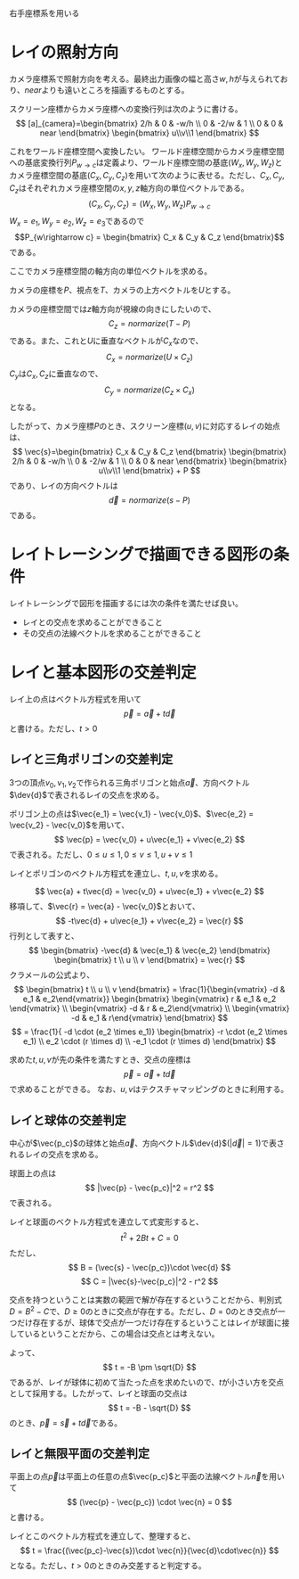 右手座標系を用いる

# レイの照射方向

カメラ座標系で照射方向を考える。最終出力画像の幅と高さ$w,h$が与えられており、$near$よりも遠いところを描画するものとする。

スクリーン座標からカメラ座標への変換行列は次のように書ける。
$$
    [a]_{camera}=\begin{bmatrix}
    2/h & 0 & -w/h \\
    0 & -2/w & 1 \\
    0 & 0 & near
    \end{bmatrix} \begin{bmatrix}
    u\\v\\1
    \end{bmatrix}
$$

これをワールド座標空間へ変換したい。
ワールド座標空間からカメラ座標空間への基底変換行列$P_{w\rightarrow c}$は定義より、ワールド座標空間の基底$(W_x,W_y,W_z)$とカメラ座標空間の基底$(C_x,C_y,C_z)$を用いて次のように表せる。ただし、$C_x,C_y,C_z$はそれぞれカメラ座標空間の$x,y,z$軸方向の単位ベクトルである。
$$
    (C_x,C_y,C_z) = (W_x,W_y,W_z)P_{w\rightarrow c}
$$
$W_x = e_1,W_y = e_2,W_z = e_3$であるので
$$P_{w\rightarrow c} = \begin{bmatrix} C_x & C_y & C_z \end{bmatrix}$$
である。

ここでカメラ座標空間の軸方向の単位ベクトルを求める。

カメラの座標を$P$、視点を$T$、カメラの上方ベクトルを$U$とする。

カメラの座標空間では$z$軸方向が視線の向きにしたいので、
$$C_z = normarize(T-P)$$
である。また、これと$U$に垂直なベクトルが$C_x$なので、
$$C_x = normarize(U \times C_z)$$
$C_y$は$C_x,C_z$に垂直なので、
$$C_y = normarize(C_z \times C_x)$$
となる。

したがって、カメラ座標$P$のとき、スクリーン座標$(u,v)$に対応するレイの始点は、
$$
    \vec{s}=\begin{bmatrix} C_x & C_y & C_z \end{bmatrix} \begin{bmatrix}
    2/h & 0 & -w/h \\
    0 & -2/w & 1 \\
    0 & 0 & near
    \end{bmatrix} \begin{bmatrix}
    u\\v\\1
    \end{bmatrix} + P
$$
であり、レイの方向ベクトルは
$$
    \vec{d} = normarize(s - P)
$$
である。


# レイトレーシングで描画できる図形の条件
レイトレーシングで図形を描画するには次の条件を満たせば良い。
* レイとの交点を求めることができること
* その交点の法線ベクトルを求めることができること

# レイと基本図形の交差判定

レイ上の点はベクトル方程式を用いて
$$\vec{p} = \vec{a} + t\vec{d}$$
と書ける。ただし、$t\gt 0$

## レイと三角ポリゴンの交差判定

3つの頂点$v_0,v_1,v_2$で作られる三角ポリゴンと始点$\vec{a}$、方向ベクトル$\dev{d}$で表されるレイの交点を求める。

ポリゴン上の点は$\vec{e_1} = \vec{v_1} - \vec{v_0}$、$\vec{e_2} = \vec{v_2} - \vec{v_0}$を用いて、
$$
    \vec{p} = \vec{v_0} + u\vec{e_1} + v\vec{e_2}
$$
で表される。ただし、$0 \le u \le 1, \, 0 \le v \le 1, \, u+v \le 1$

レイとポリゴンのベクトル方程式を連立し、$t,u,v$を求める。

$$
    \vec{a} + t\vec{d} = \vec{v_0} + u\vec{e_1} + v\vec{e_2}
$$
移項して、$\vec{r} = \vec{a} - \vec{v_0}$とおいて、
$$
    -t\vec{d} + u\vec{e_1} + v\vec{e_2} = \vec{r}
$$
行列として表すと、
$$
    \begin{bmatrix}
    -\vec{d} & \vec{e_1} & \vec{e_2}
    \end{bmatrix} \begin{bmatrix}
    t \\ u \\ v
    \end{bmatrix} = \vec{r}
$$
クラメールの公式より、
$$
    \begin{bmatrix}
    t \\ u \\ v
    \end{bmatrix} = \frac{1}{\begin{vmatrix} -d & e_1 & e_2\end{vmatrix}} \begin{bmatrix}
    \begin{vmatrix} r & e_1 & e_2 \end{vmatrix} \\
    \begin{vmatrix} -d & r & e_2\end{vmatrix} \\
    \begin{vmatrix} -d & e_1 & r\end{vmatrix}
    \end{bmatrix}
$$
$$
    = \frac{1}{ -d \cdot (e_2 \times e_1)} \begin{bmatrix}
     -r \cdot (e_2 \times e_1)  \\
     e_2 \cdot (r \times d) \\
     -e_1 \cdot (r \times d)
    \end{bmatrix}
$$

求めた$t,u,v$が先の条件を満たすとき、交点の座標は
$$\vec{p} = \vec{a} + t\vec{d}$$
で求めることができる。
なお、$u,v$はテクスチャマッピングのときに利用する。

## レイと球体の交差判定

中心が$\vec{p_c}$の球体と始点$\vec{a}$、方向ベクトル$\dev{d}$($|\vec{d}| = 1$)で表されるレイの交点を求める。


球面上の点は
$$
    |\vec{p} - \vec{p_c}|^2 = r^2
$$
で表される。

レイと球面のベクトル方程式を連立して式変形すると、
$$  
    t^2 + 2Bt + C = 0
$$
ただし、
$$
B = (\vec{s} - \vec{p_c})\cdot \vec{d}
$$
$$
C = |\vec{s}-\vec{p_c}|^2 - r^2
$$

交点を持つということは実数の範囲で解が存在するということだから、判別式$D = B^2 - C$で、$D \ge 0$のときに交点が存在する。ただし、$D = 0$のとき交点が一つだけ存在するが、球体で交点が一つだけ存在するということはレイが球面に接しているということだから、この場合は交点とは考えない。

よって、
$$
t = -B \pm \sqrt{D}
$$
であるが、レイが球体に初めて当たった点を求めたいので、$t$が小さい方を交点として採用する。したがって、レイと球面の交点は
$$
t = -B - \sqrt{D}
$$
のとき、$\vec{p} = \vec{s} + t\vec{d}$である。

## レイと無限平面の交差判定

平面上の点$\vec{p}$は平面上の任意の点$\vec{p_c}$と平面の法線ベクトル$\vec{n}$を用いて
$$
    (\vec{p} - \vec{p_c}) \cdot \vec{n} = 0
$$
と書ける。

レイとこのベクトル方程式を連立して、整理すると、
$$
    t = \frac{(\vec{p_c}-\vec{s})\cdot \vec{n}}{\vec{d}\cdot\vec{n}}
$$
となる。ただし、$t \gt 0$のときのみ交差すると判定する。


